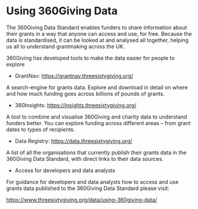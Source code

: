 # Using 360Giving Data

The 360Giving Data Standard enables funders to share information about their grants in a way that anyone can access and use, for free. Because the data is standardised, it can be looked at and analysed all together, helping us all to understand grantmaking across the UK.

360Giving has developed tools to make the data easier for people to explore

* GrantNav: https://grantnav.threesixtygiving.org/

A search-engine for grants data. Explore and download in detail on where and how much funding goes across billions of pounds of grants.

* 360Insights: https://insights.threesixtygiving.org/

A tool to combine and visualise 360Giving and charity data to understand funders better. You can explore funding across different areas – from grant dates to types of recipients.

* Data Registry: https://data.threesixtygiving.org/

A list of all the organisations that currently publish their grants data in the 360Giving Data Standard, with direct links to their data sources.

* Access for developers and data analysts

For guidance for developers and data analysts how to access and use grants data published to the 360Giving Data Standard please visit:

https://www.threesixtygiving.org/data/using-360giving-data/ 
